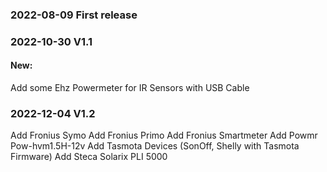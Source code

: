 ### 2022-08-09 First release

### 2022-10-30 V1.1

#### New:
Add some Ehz Powermeter for IR Sensors with USB Cable

### 2022-12-04 V1.2
Add Fronius Symo
Add Fronius Primo
Add Fronius Smartmeter
Add Powmr Pow-hvm1.5H-12v
Add Tasmota Devices (SonOff, Shelly with Tasmota Firmware)
Add Steca Solarix PLI 5000